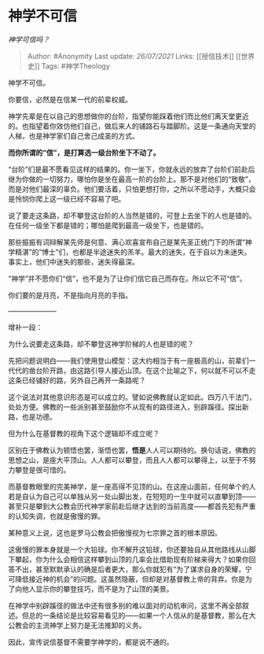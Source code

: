 # 神学不可信
*神学可信吗？*

> Author: #Anonymity 
Last update: *26/07/2021* 
Links: [[授信技术]] [[世界史]]
Tags: #神学Theology 
  

神学不可信。

你要信，必然是在信某一代的前辈权威。

神学先辈是在以自己的思想做你的台阶，指望你能踩着他们而比他们离天堂更近的。也指望着你效仿他们自己，做后来人的铺路石与踏脚阶。这是一条通向天堂的人梯，也是神学家们自己舍己成圣的方式。

**而你所谓的“信”，是打算选一级台阶坐下不动了。**

“台阶”们是最不愿看见这样的结果的。你一坐下，你就永远的放弃了台阶们前赴后继为你做的一切努力，哪怕你是坐在最高一阶的台阶上。那不是对他们的“致敬”，而是对他们最深的辜负。他们要活着，只怕更想打你，之所以不愿动手，大概只会是怜悯你爬上这一级已经不容易了吧。

说了要走这条路，却不攀登这台阶的人当然是错的，可登上去坐下的人也是错的。在任何一级坐下都是错的；哪怕是爬到最高一级坐下，也是错的。

那些振振有词辩解某先师是何意、满心欢喜宣布自己是某先圣正统门下的所谓“神学精湛”的“博士”们，也都是半途迷失的羔羊。最大的迷失，在于自以为未迷失。事实上，他们中迷失的那些，迷失得最深。

“神学”并不愿你们“信”，也不是为了让你们信它自己而存在。所以它不可“信”。

你们要的是月亮，不是指向月亮的手指。

———————

增补一段：

为什么说要走这条路，却不攀登这神学阶梯的人也是错的呢？

先把问题说明白——我们使用登山模型：这大约相当于有一座极高的山，前辈们一代代的凿台阶开路，由这路引导人接近山顶。在这个比喻之下，何以就不可以不走这条已经铺好的路，另外自己再开一条路呢？

这个说法对其他意识形态是可以成立的。譬如说佛教就认定如此。四万八千法门，处处方便。佛教的一些派别甚至鼓励你不从现有的路径进入，别辟蹊径。探出新路，也是功德。

但为什么在基督教的视角下这个逻辑却不成立呢？

区别在于佛教认为顿悟也罢，渐悟也罢，**悟是**人人可以期待的。换句话说，佛教的思想之山，是座大平顶山。人人都可以攀登，而且人人都可以攀得上，以至于不努力攀登是很可惜的。

而基督教眼里的完美神学，是一座高得不见顶的山。在这座山面前，任何单个的人若是自认为自己可以单独从另一处山脚出发，在短短的一生中就可以直攀到顶——甚至只是攀到大公教会历代神学家前赴后继才达到的当前高度——都首先犯有严重的认知失调，也就是傲慢的罪。

某种意义上说，这也是罗马公教会把傲慢视为七宗罪之首的根本原因。

这傲慢的罪本身就是一个大铅球。你不解开这铅球，你还要独自从其他路线从山脚下攀起，你为什么会相信这样攀到山顶的几率会比借助现有阶梯来得大？如果你回答不出，甚至默默承认的确是后者更大，那么你就犯有“为了谋求自身的荣耀，宁可降低接近神的机会”的问题。这虽然隐蔽，但却是对基督教上帝的背弃。你是为了向他人显示你的攀登技巧，而不是为了山顶的美景。

在神学中别辟蹊径的做法中还有很多别的难以面对的动机审问，这里不再全部叙述。但总的一条结论是比较容易看见的——如果一个人信从的是基督教，那么在大公教会的主流神学上努力是无法推卸的义务。

因此，宣传说信基督不需要学神学的，都是说不通的。